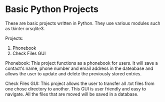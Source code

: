 # Basic Python Projects
These are basic projects written in Python. They use various modules such as tkinter orsqlite3.

Projects:
1. Phonebook
2. Check Files GUI

Phonebook:
This project functions as a phonebook for users. It will save a contact's name, phone number and email address in the dateabase and allows the user to update and delete the previously stored entries.

Check Files GUI:
This project allows the user to transfer all .txt files from one chose directory to another. This GUI is user friendly and easy to navigate. All the files that are moved will be saved in a database. 


